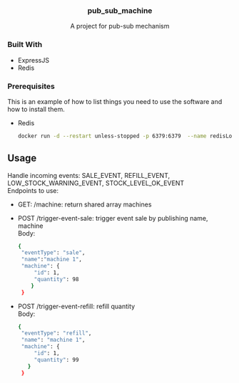 <!-- Improved compatibility of back to top link: See: https://github.com/othneildrew/Best-README-Template/pull/73 -->
<a name="readme-top"></a>
<h3 align="center">pub_sub_machine</h3>

  <p align="center">
    A project for pub-sub mechanism
  </p>
</div>

### Built With
    
* ExpressJS
* Redis

### Prerequisites

This is an example of how to list things you need to use the software and how to install them.
* Redis
  ```sh
  docker run -d --restart unless-stopped -p 6379:6379  --name redisLocal  redis
  ```
  
<!-- USAGE EXAMPLES -->
## Usage

Handle incoming events: SALE_EVENT, REFILL_EVENT, LOW_STOCK_WARNING_EVENT, STOCK_LEVEL_OK_EVENT </br>
Endpoints to use:
 * GET: /machine: return shared array machines
 * POST /trigger-event-sale: trigger event sale by publishing name, machine </br>
    Body:
   ```sh
   {
    "eventType": "sale",
    "name":"machine 1",
    "machine": {
        "id": 1,
        "quantity": 98
       }
    }
    ```
 
 * POST /trigger-event-refill: refill quantity </br>
  Body:
   ```sh
   {
    "eventType": "refill",
    "name": "machine 1",
    "machine": {
        "id": 1,
        "quantity": 99
      }
    }
    ```

